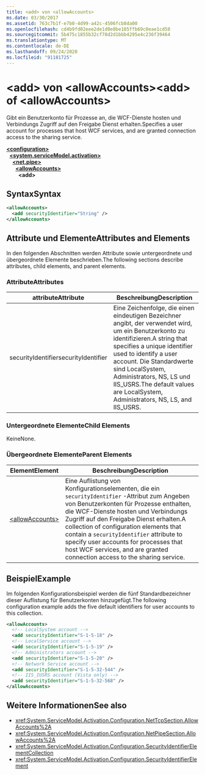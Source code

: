 ```yaml
---
title: <add> von <allowAccounts>
ms.date: 03/30/2017
ms.assetid: 763c7b1f-e7b0-4d99-a42c-4506fcb8da00
ms.openlocfilehash: cd4b9fd02eee2de1d0e8be185ffb69c0eae1cd58
ms.sourcegitcommit: 5b475c1855b32cf78d2d1bbb4295e4c236f39464
ms.translationtype: MT
ms.contentlocale: de-DE
ms.lasthandoff: 09/24/2020
ms.locfileid: "91181725"
---
```

# <a name="add-of-allowaccounts"></a><span data-ttu-id="e0b74-102">\<add> von \<allowAccounts></span><span class="sxs-lookup"><span data-stu-id="e0b74-102">\<add> of \<allowAccounts></span></span>

<span data-ttu-id="e0b74-103">Gibt ein Benutzerkonto für Prozesse an, die WCF-Dienste hosten und Verbindungs Zugriff auf den Freigabe Dienst erhalten.</span><span class="sxs-lookup"><span data-stu-id="e0b74-103">Specifies a user account for processes that host WCF services, and are granted connection access to the sharing service.</span></span>  
  
[**\<configuration>**](../configuration-element.md)\
&nbsp;&nbsp;[**\<system.serviceModel.activation>**](system-servicemodel-activation.md)\
&nbsp;&nbsp;&nbsp;&nbsp;[**\<net.pipe>**](net-pipe.md)\
&nbsp;&nbsp;&nbsp;&nbsp;&nbsp;&nbsp;[**\<allowAccounts>**](allowaccounts.md)\
&nbsp;&nbsp;&nbsp;&nbsp;&nbsp;&nbsp;&nbsp;&nbsp;**\<add>**  
  
## <a name="syntax"></a><span data-ttu-id="e0b74-104">Syntax</span><span class="sxs-lookup"><span data-stu-id="e0b74-104">Syntax</span></span>  
  
```xml  
<allowAccounts>
  <add securityIdentifier="String" />
</allowAccounts>
```  
  
## <a name="attributes-and-elements"></a><span data-ttu-id="e0b74-105">Attribute und Elemente</span><span class="sxs-lookup"><span data-stu-id="e0b74-105">Attributes and Elements</span></span>  

 <span data-ttu-id="e0b74-106">In den folgenden Abschnitten werden Attribute sowie untergeordnete und übergeordnete Elemente beschrieben.</span><span class="sxs-lookup"><span data-stu-id="e0b74-106">The following sections describe attributes, child elements, and parent elements.</span></span>  
  
### <a name="attributes"></a><span data-ttu-id="e0b74-107">Attribute</span><span class="sxs-lookup"><span data-stu-id="e0b74-107">Attributes</span></span>  
  
|<span data-ttu-id="e0b74-108">attribute</span><span class="sxs-lookup"><span data-stu-id="e0b74-108">Attribute</span></span>|<span data-ttu-id="e0b74-109">Beschreibung</span><span class="sxs-lookup"><span data-stu-id="e0b74-109">Description</span></span>|  
|---------------|-----------------|  
|<span data-ttu-id="e0b74-110">securityIdentifier</span><span class="sxs-lookup"><span data-stu-id="e0b74-110">securityIdentifier</span></span>|<span data-ttu-id="e0b74-111">Eine Zeichenfolge, die einen eindeutigen Bezeichner angibt, der verwendet wird, um ein Benutzerkonto zu identifizieren.</span><span class="sxs-lookup"><span data-stu-id="e0b74-111">A string that specifies a unique identifier used to identify a user account.</span></span> <span data-ttu-id="e0b74-112">Die Standardwerte sind LocalSystem, Administrators, NS, LS und IIS_USRS.</span><span class="sxs-lookup"><span data-stu-id="e0b74-112">The default values are LocalSystem, Administrators, NS, LS, and IIS_USRS.</span></span>|  
  
### <a name="child-elements"></a><span data-ttu-id="e0b74-113">Untergeordnete Elemente</span><span class="sxs-lookup"><span data-stu-id="e0b74-113">Child Elements</span></span>  

 <span data-ttu-id="e0b74-114">Keine</span><span class="sxs-lookup"><span data-stu-id="e0b74-114">None.</span></span>  
  
### <a name="parent-elements"></a><span data-ttu-id="e0b74-115">Übergeordnete Elemente</span><span class="sxs-lookup"><span data-stu-id="e0b74-115">Parent Elements</span></span>  
  
|<span data-ttu-id="e0b74-116">Element</span><span class="sxs-lookup"><span data-stu-id="e0b74-116">Element</span></span>|<span data-ttu-id="e0b74-117">Beschreibung</span><span class="sxs-lookup"><span data-stu-id="e0b74-117">Description</span></span>|  
|-------------|-----------------|  
|[\<allowAccounts>](allowaccounts.md)|<span data-ttu-id="e0b74-118">Eine Auflistung von Konfigurationselementen, die ein `securityIdentifier` -Attribut zum Angeben von Benutzerkonten für Prozesse enthalten, die WCF-Dienste hosten und Verbindungs Zugriff auf den Freigabe Dienst erhalten.</span><span class="sxs-lookup"><span data-stu-id="e0b74-118">A collection of configuration elements that contain a `securityIdentifier` attribute to specify user accounts for processes that host WCF services, and are granted connection access to the sharing service.</span></span>|  
  
## <a name="example"></a><span data-ttu-id="e0b74-119">Beispiel</span><span class="sxs-lookup"><span data-stu-id="e0b74-119">Example</span></span>  

 <span data-ttu-id="e0b74-120">Im folgenden Konfigurationsbeispiel werden die fünf Standardbezeichner dieser Auflistung für Benutzerkonten hinzugefügt.</span><span class="sxs-lookup"><span data-stu-id="e0b74-120">The following configuration example adds the five default identifiers for user accounts to this collection.</span></span>  
  
```xml  
<allowAccounts>
  <!-- LocalSystem account -->
  <add securityIdentifier="S-1-5-18" />
  <!-- LocalService account -->
  <add securityIdentifier="S-1-5-19" />
  <!-- Administrators account -->
  <add securityIdentifier="S-1-5-20" />
  <!-- Network Service account -->
  <add securityIdentifier="S-1-5-32-544" />
  <!-- IIS_IUSRS account (Vista only) -->
  <add securityIdentifier="S-1-5-32-568" />
</allowAccounts>
```  
  
## <a name="see-also"></a><span data-ttu-id="e0b74-121">Weitere Informationen</span><span class="sxs-lookup"><span data-stu-id="e0b74-121">See also</span></span>

- <xref:System.ServiceModel.Activation.Configuration.NetTcpSection.AllowAccounts%2A>
- <xref:System.ServiceModel.Activation.Configuration.NetPipeSection.AllowAccounts%2A>
- <xref:System.ServiceModel.Activation.Configuration.SecurityIdentifierElementCollection>
- <xref:System.ServiceModel.Activation.Configuration.SecurityIdentifierElement>
